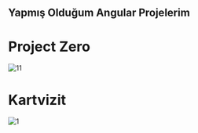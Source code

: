 ## Yapmış Olduğum Angular Projelerim ##
# Project Zero
![11](https://user-images.githubusercontent.com/91018965/195452278-9edb2312-9012-4713-8908-08b0e1b311bc.PNG)
# Kartvizit
![1](https://user-images.githubusercontent.com/91018965/195454024-48940b16-b30b-421a-afbe-b053f389fe99.PNG)
